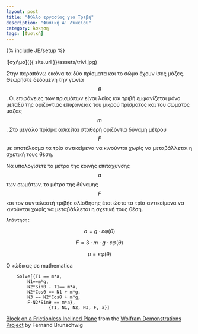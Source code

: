 ```yaml
---
layout: post
title: "Φύλλο εργασίας για Τριβή"
description: "Φυσική Α' Λυκείου"
category: Άσκηση
tags: [Φυσική]
---
```

{% include JB/setup %}

![σχήμα]({{ site.url }}/assets/trivi.jpg) 


Στην παραπάνω εικόνα τα δύο πρίσματα και το σώμα έχουν ίσες μάζες. Θεωρήστε δεδομένη την γωνία $$θ$$. Οι επιφάνειες των πρισμάτων είναι λείες και τριβή εμφανίζεται μόνο μεταξύ της οριζόντιας επιφάνειας του μικρού πρίσματος και του σώματος μάζας $$m$$. Στο μεγάλο πρίσμα ασκείται σταθερή οριζόντια δύναμη μέτρου $$F$$ με αποτέλεσμα τα τρία αντικείμενα να κινούνται χωρίς να μεταβάλλεται η σχετική τους θέση. 

Να υπολογίσετε το μέτρο της κοινής επιτάχυνσης $$a$$ των σωμάτων, το μέτρο της δύναμης $$F$$ και τον συντελεστή τριβής ολίσθησης έτσι ώστε τα τρία αντικείμενα να κινούνται χωρίς να μεταβάλλεται η σχετική τους θέση.


`Απάντηση:`


$$a = g \cdot εφ(θ)$$


$$F = 3 \cdot m \cdot g \cdot εφ(θ)$$


$$μ = εφ(θ)$$


Ο κώδικας σε mathematica

		Solve[{T1 == m*a, 
			N1==m*g, 
			N2*Sinθ - T1== m*a, 
			N2*Cosθ == N1 + m*g, 
			N3 == N2*Cosθ + m*g, 
			F-N2*Sinθ == m*a}, 
					{T1, N1, N2, N3, F, a}] 

<script type='text/javascript' src='http://demonstrations.wolfram.com/javascript/embed.js' ></script><script type='text/javascript'>var demoObj = new DEMOEMBED(); demoObj.run('BlockOnAFrictionlessInclinedPlane', '', '509', '601');</script><div id='DEMO_BlockOnAFrictionlessInclinedPlane'><a class='demonstrationHyperlink' href='http://demonstrations.wolfram.com/BlockOnAFrictionlessInclinedPlane/' target='_blank'>Block on a Frictionless Inclined Plane</a> from the <a class='demonstrationHyperlink' href='http://demonstrations.wolfram.com/' target='_blank'>Wolfram Demonstrations Project</a> by Fernand Brunschwig</div><br />